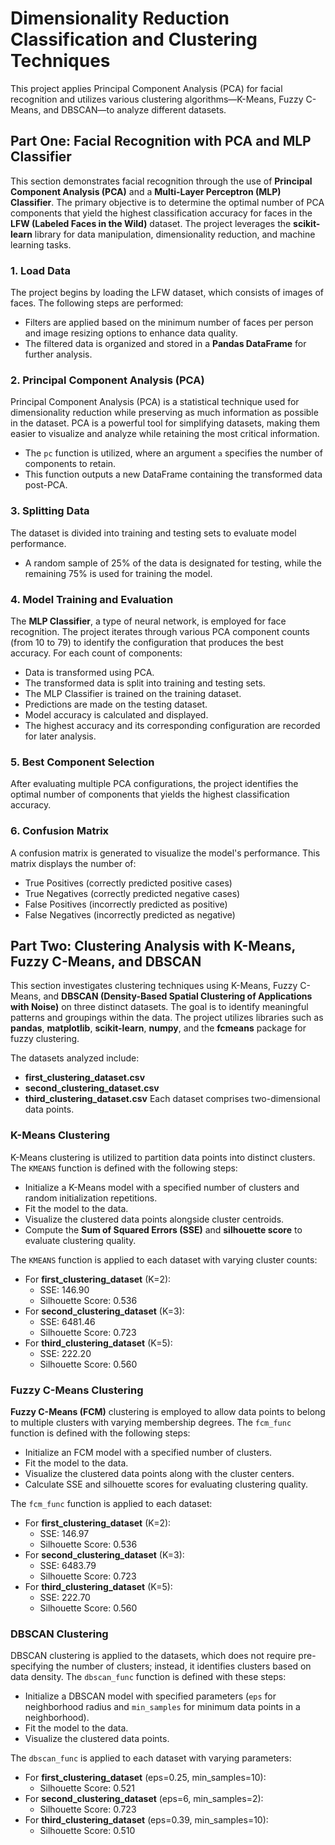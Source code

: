 # Dimensionality Reduction Classification and Clustering Techniques
This project applies Principal Component Analysis (PCA) for facial recognition and utilizes various clustering algorithms—K-Means, Fuzzy C-Means, and DBSCAN—to analyze different datasets.

## Part One: Facial Recognition with PCA and MLP Classifier
This section demonstrates facial recognition through the use of **Principal Component Analysis (PCA)** and a **Multi-Layer Perceptron (MLP) Classifier**. The primary objective is to determine the optimal number of PCA components that yield the highest classification accuracy for faces in the **LFW (Labeled Faces in the Wild)** dataset. The project leverages the **scikit-learn** library for data manipulation, dimensionality reduction, and machine learning tasks.

### 1. Load Data
The project begins by loading the LFW dataset, which consists of images of faces. The following steps are performed:
- Filters are applied based on the minimum number of faces per person and image resizing options to enhance data quality.
- The filtered data is organized and stored in a **Pandas DataFrame** for further analysis.

### 2. Principal Component Analysis (PCA)
Principal Component Analysis (PCA) is a statistical technique used for dimensionality reduction while preserving as much information as possible in the dataset. PCA is a powerful tool for simplifying datasets, making them easier to visualize and analyze while retaining the most critical information.
- The `pc` function is utilized, where an argument `a` specifies the number of components to retain.
- This function outputs a new DataFrame containing the transformed data post-PCA.

### 3. Splitting Data
The dataset is divided into training and testing sets to evaluate model performance. 
- A random sample of 25% of the data is designated for testing, while the remaining 75% is used for training the model.

### 4. Model Training and Evaluation
The **MLP Classifier**, a type of neural network, is employed for face recognition. The project iterates through various PCA component counts (from 10 to 79) to identify the configuration that produces the best accuracy. For each count of components:
- Data is transformed using PCA.
- The transformed data is split into training and testing sets.
- The MLP Classifier is trained on the training dataset.
- Predictions are made on the testing dataset.
- Model accuracy is calculated and displayed. 
- The highest accuracy and its corresponding configuration are recorded for later analysis.

### 5. Best Component Selection
After evaluating multiple PCA configurations, the project identifies the optimal number of components that yields the highest classification accuracy.

### 6. Confusion Matrix
A confusion matrix is generated to visualize the model's performance. This matrix displays the number of:
- True Positives (correctly predicted positive cases)
- True Negatives (correctly predicted negative cases)
- False Positives (incorrectly predicted as positive)
- False Negatives (incorrectly predicted as negative)

## Part Two: Clustering Analysis with K-Means, Fuzzy C-Means, and DBSCAN
This section investigates clustering techniques using K-Means, Fuzzy C-Means, and **DBSCAN (Density-Based Spatial Clustering of Applications with Noise)** on three distinct datasets. The goal is to identify meaningful patterns and groupings within the data. The project utilizes libraries such as **pandas**, **matplotlib**, **scikit-learn**, **numpy**, and the **fcmeans** package for fuzzy clustering.

The datasets analyzed include:
- **first_clustering_dataset.csv**
- **second_clustering_dataset.csv**
- **third_clustering_dataset.csv**
Each dataset comprises two-dimensional data points.

### K-Means Clustering
K-Means clustering is utilized to partition data points into distinct clusters. The `KMEANS` function is defined with the following steps:
- Initialize a K-Means model with a specified number of clusters and random initialization repetitions.
- Fit the model to the data.
- Visualize the clustered data points alongside cluster centroids.
- Compute the **Sum of Squared Errors (SSE)** and **silhouette score** to evaluate clustering quality.

The `KMEANS` function is applied to each dataset with varying cluster counts:
- For **first_clustering_dataset** (K=2): 
  - SSE: 146.90
  - Silhouette Score: 0.536
- For **second_clustering_dataset** (K=3):
  - SSE: 6481.46
  - Silhouette Score: 0.723
- For **third_clustering_dataset** (K=5):
  - SSE: 222.20
  - Silhouette Score: 0.560

### Fuzzy C-Means Clustering
**Fuzzy C-Means (FCM)** clustering is employed to allow data points to belong to multiple clusters with varying membership degrees. The `fcm_func` function is defined with the following steps:
- Initialize an FCM model with a specified number of clusters.
- Fit the model to the data.
- Visualize the clustered data points along with the cluster centers.
- Calculate SSE and silhouette scores for evaluating clustering quality.

The `fcm_func` function is applied to each dataset:
- For **first_clustering_dataset** (K=2):
  - SSE: 146.97
  - Silhouette Score: 0.536
- For **second_clustering_dataset** (K=3):
  - SSE: 6483.79
  - Silhouette Score: 0.723
- For **third_clustering_dataset** (K=5):
  - SSE: 222.70
  - Silhouette Score: 0.560

### DBSCAN Clustering
DBSCAN clustering is applied to the datasets, which does not require pre-specifying the number of clusters; instead, it identifies clusters based on data density. The `dbscan_func` function is defined with these steps:
- Initialize a DBSCAN model with specified parameters (`eps` for neighborhood radius and `min_samples` for minimum data points in a neighborhood).
- Fit the model to the data.
- Visualize the clustered data points.

The `dbscan_func` is applied to each dataset with varying parameters:
- For **first_clustering_dataset** (eps=0.25, min_samples=10):
  - Silhouette Score: 0.521
- For **second_clustering_dataset** (eps=6, min_samples=2):
  - Silhouette Score: 0.723
- For **third_clustering_dataset** (eps=0.39, min_samples=10):
  - Silhouette Score: 0.510
